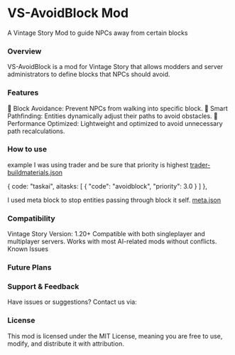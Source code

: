 
# VS-AvoidBlock Mod
<a name="my-custom-anchor-point"></a>
A Vintage Story Mod to guide NPCs away from certain blocks


### Overview
VS-AvoidBlock is a mod for Vintage Story that allows modders and server administrators to define blocks that NPCs should avoid.

### Features
🚧 Block Avoidance: Prevent NPCs from walking into specific block.
🧠 Smart Pathfinding: Entities dynamically adjust their paths to avoid obstacles.
🔄 Performance Optimized: Lightweight and optimized to avoid unnecessary path recalculations.

### How to use

example I was using trader and be sure that priority is highest
[trader-buildmaterials.json](https://github.com/user-attachments/files/18512996/trader-buildmaterials.json)

{
	code: "taskai",
	aitasks: [
		{
			"code": "avoidblock",
			"priority": 3.0
		}
	]
},

I used meta block to stop entities passing through block it self.
[meta.json](https://github.com/user-attachments/files/18512982/meta.json)

### Compatibility
Vintage Story Version: 1.20+
Compatible with both singleplayer and multiplayer servers.
Works with most AI-related mods without conflicts.
Known Issues

### Future Plans

### Support & Feedback
Have issues or suggestions? Contact us via:

### License
This mod is licensed under the MIT License, meaning you are free to use, modify, and distribute it with attribution.



